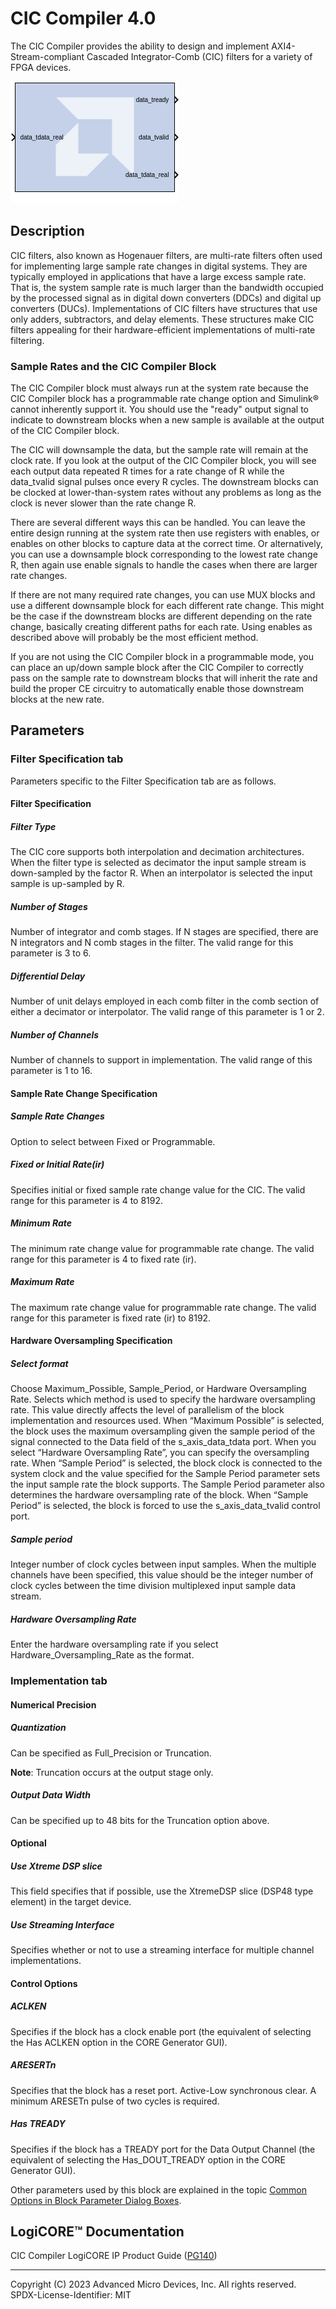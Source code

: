 # CIC Compiler 4.0

The CIC Compiler provides the ability to design and implement
AXI4-Stream-compliant Cascaded Integrator-Comb (CIC) filters for a
variety of FPGA devices.

![](./Images/block.png)

## Description

CIC filters, also known as Hogenauer filters, are multi-rate filters
often used for implementing large sample rate changes in digital
systems. They are typically employed in applications that have a large
excess sample rate. That is, the system sample rate is much larger than
the bandwidth occupied by the processed signal as in digital down
converters (DDCs) and digital up converters (DUCs). Implementations of
CIC filters have structures that use only adders, subtractors, and delay
elements. These structures make CIC filters appealing for their
hardware-efficient implementations of multi-rate filtering.

### Sample Rates and the CIC Compiler Block

The CIC Compiler block must always run at the system rate because the
CIC Compiler block has a programmable rate change option and Simulink®
cannot inherently support it. You should use the "ready" output signal
to indicate to downstream blocks when a new sample is available at the
output of the CIC Compiler block.

The CIC will downsample the data, but the sample rate will remain at the
clock rate. If you look at the output of the CIC Compiler block, you
will see each output data repeated R times for a rate change of R while
the data_tvalid signal pulses once every R cycles. The downstream
blocks can be clocked at lower-than-system rates without any problems as
long as the clock is never slower than the rate change R.

There are several different ways this can be handled. You can leave the
entire design running at the system rate then use registers with
enables, or enables on other blocks to capture data at the correct time.
Or alternatively, you can use a downsample block corresponding to the
lowest rate change R, then again use enable signals to handle the cases
when there are larger rate changes.

If there are not many required rate changes, you can use MUX blocks and
use a different downsample block for each different rate change. This
might be the case if the downstream blocks are different depending on
the rate change, basically creating different paths for each rate. Using
enables as described above will probably be the most efficient method.

If you are not using the CIC Compiler block in a programmable mode, you
can place an up/down sample block after the CIC Compiler to correctly
pass on the sample rate to downstream blocks that will inherit the rate
and build the proper CE circuitry to automatically enable those
downstream blocks at the new rate.

## Parameters

### Filter Specification tab  
Parameters specific to the Filter Specification tab are as follows.

#### Filter Specification  
##### Filter Type  
The CIC core supports both interpolation and decimation architectures.
When the filter type is selected as decimator the input sample stream is
down-sampled by the factor R. When an interpolator is selected the input
sample is up-sampled by R.

##### Number of Stages  
Number of integrator and comb stages. If N stages are specified, there
are N integrators and N comb stages in the filter. The valid range for
this parameter is 3 to 6.

##### Differential Delay  
Number of unit delays employed in each comb filter in the comb section
of either a decimator or interpolator. The valid range of this parameter
is 1 or 2.

##### Number of Channels  
Number of channels to support in implementation. The valid range of this
parameter is 1 to 16.

#### Sample Rate Change Specification  
##### Sample Rate Changes  
Option to select between Fixed or Programmable.

##### Fixed or Initial Rate(ir)  
Specifies initial or fixed sample rate change value for the CIC. The
valid range for this parameter is 4 to 8192.

##### Minimum Rate  
The minimum rate change value for programmable rate change. The valid
range for this parameter is 4 to fixed rate (ir).

##### Maximum Rate  
The maximum rate change value for programmable rate change. The valid
range for this parameter is fixed rate (ir) to 8192.

#### Hardware Oversampling Specification  
##### Select format  
Choose Maximum_Possible, Sample_Period, or Hardware Oversampling Rate.
Selects which method is used to specify the hardware oversampling rate.
This value directly affects the level of parallelism of the block
implementation and resources used. When “Maximum Possible” is selected,
the block uses the maximum oversampling given the sample period of the
signal connected to the Data field of the s_axis_data_tdata port. When
you select “Hardware Oversampling Rate”, you can specify the
oversampling rate. When “Sample Period” is selected, the block clock is
connected to the system clock and the value specified for the Sample
Period parameter sets the input sample rate the block supports. The
Sample Period parameter also determines the hardware oversampling rate
of the block. When “Sample Period” is selected, the block is forced to
use the s_axis_data_tvalid control port.

##### Sample period  
Integer number of clock cycles between input samples. When the multiple
channels have been specified, this value should be the integer number of
clock cycles between the time division multiplexed input sample data
stream.

##### Hardware Oversampling Rate  
Enter the hardware oversampling rate if you select
Hardware_Oversampling_Rate as the format.


### Implementation tab  
#### Numerical Precision  
##### Quantization  
Can be specified as Full_Precision or Truncation.

**Note**: Truncation occurs at the output stage only.

##### Output Data Width  
Can be specified up to 48 bits for the Truncation option above.

#### Optional  
##### Use Xtreme DSP slice  
This field specifies that if possible, use the XtremeDSP slice (DSP48
type element) in the target device.

##### Use Streaming Interface  
Specifies whether or not to use a streaming interface for multiple
channel implementations.

#### Control Options  
##### ACLKEN  
Specifies if the block has a clock enable port (the equivalent of
selecting the Has ACLKEN option in the CORE Generator GUI).

##### ARESERTn  
Specifies that the block has a reset port. Active-Low synchronous clear.
A minimum ARESETn pulse of two cycles is required.

##### Has TREADY  
Specifies if the block has a TREADY port for the Data Output Channel
(the equivalent of selecting the Has_DOUT_TREADY option in the CORE
Generator GUI).

Other parameters used by this block are explained in the topic [Common
Options in Block Parameter Dialog
Boxes](../../GEN/common-options/README.md).

## LogiCORE™ Documentation

CIC Compiler LogiCORE IP Product Guide
([PG140](https://docs.xilinx.com/access/sources/ud/document?isLatest=true&url=pg140-cic-compiler&ft:locale=en-US))

--------------
Copyright (C) 2023 Advanced Micro Devices, Inc. All rights reserved.
SPDX-License-Identifier: MIT
